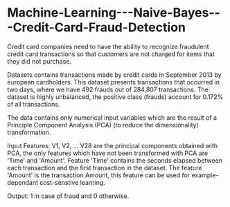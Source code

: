 # Machine-Learning---Naive-Bayes---Credit-Card-Fraud-Detection
Credit card companies need to have the ability to recognize fraudulent credit card transactions so that customers are not charged for items that they did not purchase.

Datasets contains transactions made by credit cards in September 2013 by european cardholders. This dataset presents transactions that occurred in two days, where we have 492 frauds out of 284,807 transactions. The dataset is highly unbalanced, the positive class (frauds) account for 0.172% of all transactions.

The data contains only numerical input variables which are the result of a Principle Component Analysis (PCA) (to reduce the dimensionality) transformation.

Input Features: V1, V2, ... V28 are the principal components obtained with PCA, the only features which have not been transformed with PCA are 'Time' and 'Amount'.
Feature 'Time' contains the seconds elapsed between each transaction and the first transaction in the dataset. 
The feature 'Amount' is the transaction Amount, this feature can be used for example-dependant cost-senstive learning.

Output: 1 in case of fraud and 0 otherwise.

